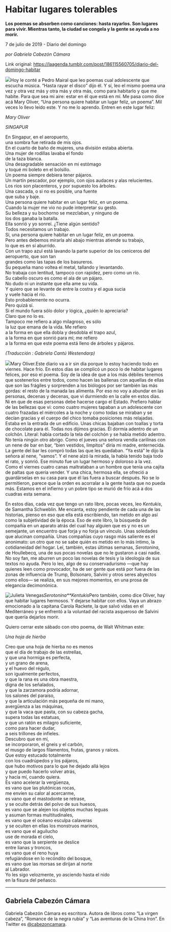 # Habitar lugares tolerables

**Los poemas se absorben como canciones: hasta rayarlos. Son lugares para vivir. Mientras tanto, la ciudad se congela y la gente se ayuda a no morir.**

7 de julio de 2019 - Diario del domingo

_por Gabriela Cabezón Cámara_

Link original: https://laagenda.tumblr.com/post/186115560705/diario-del-domingo-habitar

![](https://64.media.tumblr.com/cce8f4198b9cbd381c41d1d4d3a577f1/62e10cb22f01ca7b-2c/s500x750/f10fb47715211efe37da78eb6af068699bb3faff.jpg)Hoy le conté a Pedro Mairal que leo poemas
cual adolescente que escucha música. “Hasta rayar el disco” dijo él. Y sí, leo
el mismo poema una vez y otra vez más y otra más y otra más, como para
habitarlo y que me habite. Para que sea mi aire: estar en él que está en mí. Me
pasa como dice acá Mary Oliver, “Una persona quiere habitar un lugar feliz, un
poema”. Mil veces lo llevo leído este. Y no me lo aprendo. Entren en este lugar
feliz: 

*Mary Oliver*

*SINGAPUR*

En Singapur, en el aeropuerto,  
una sombra fue retirada de mis ojos.  
En el cuarto de baño de mujeres, una
división estaba abierta.  
Una mujer de rodillas lavaba el fondo  
de la taza blanca.   
Una desagradable sensación en mi estómago  
y toqué mi boleto en el bolsillo.   
Un poema siempre debiera tener pájaros.  
Un martín pescador, por ejemplo, con ojos audaces y alas relucientes.  
Los ríos son placenteros, y por supuesto los
árboles.  
Una cascada, o si no es posible, una fuente  
que suba y baje.  
Una persona quiere habitar en un lugar
feliz, en un poema.   
Cuando la mujer me vio no pude interpretar
su gesto.  
Su belleza y su bochorno se mezclaban, y
ninguno de   
los dos ganaba la batalla.   
Ella sonrió y yo sonreí. ¿Tiene algún
sentido?  
Todos necesitamos un trabajo.   
Sí, una persona quiere habitar en un lugar
feliz, en un poema.  
Pero antes debemos mirarla ahí abajo
mientras atiende su trabajo,  
lo que es en sí aburrido.  
Con un trapo azul está lavando la parte
superior de los ceniceros del aeropuerto, que son tan   
grandes como las tapas de los basureros.  
Su pequeña mano voltea el metal, tallando y
levantando.  
No trabaja con lentitud, tampoco con
rapidez, pero como un río.  
Su cabello oscuro es como el ala de un pájaro.   
No dudo ni un instante que ella ame su vida.  
Y quiero que se levante de entre la costra y
el agua sucia  
y vuele hacia el río.  
Esto probablemente no ocurra.  
Pero quizá sí.  
Si el mundo fuera sólo dolor y lógica, ¿quién lo
apreciaría?   
Claro que no lo es.  
Tampoco me refiero a algo milagroso, es sólo  
la luz que emana de la vida. Me refiero   
a la forma en que ella dobla y desdobla el
trapo azul,  
a la forma en que sonrió para mí; me
refiero  
a la forma en que este poema está lleno de
árboles y pájaros. 

  


*(Traducción : Gabriela Cantú Westendarp)*

 



![](https://64.media.tumblr.com/26e75d736ddb4cf90f756518027bb8f1/62e10cb22f01ca7b-39/s500x750/b9be380232e3a63fd964fa4fd7a89ac297536166.jpg)Mary Oliver.Este diario va a ir sin día porque lo
estoy haciendo todo en viernes. Hace frío. En estos días se complicó un poco lo
de habitar lugares felices, por eso el poema. Soy de la idea de que a los más
débiles tenemos que sostenerlos entre todos, como hacen las ballenas con
aquellas de ellas que son las frágiles y sorprenden a los biólogos por ser
también las más gordas: el resto de la manada las alimenta. Por eso no voy a
abundar en las personas, decenas y decenas, que vi durmiendo en la calle en
estos días. Ni en que de esas personas debe hacerse cargo el Estado. Prefiero
hablar de las bellezas que vi: como cuatro mujeres tapaban a un adolescente con
cuatro frazadas el miércoles a la noche y como todas se miraban y se decían
gracias y el cuerpo del chico tomaba posiciones más relajadas. Estaba en la
entrada de un edificio. Unas chicas bajaban con toallas y torta de chocolate
para él. Todas nos dijimos gracias. Él dormía adentro de un colchón. Literal:
había cortado la tela del colchón y se había metido adentro. No tenía ningún
otro abrigo. Como el jueves una señora vendía carilinas con un nene de bar en
bar, “bien vestidos, limpitos” diría mi madre, enternecida. La gente del bar
les compró todas las que les quedaban. “Ya está” le dijo la señora al nene,
“vamos”. Y el nene alzó la mirada, la había tenido baja todo el rato, y sonrió.
Ese minuto fue un lugar hermoso y doloroso a la vez. Como el viernes cuatro
canas maltrataban a un hombre que tenía una cajita de paltas que quería vender.
Y una chica, hermosa ella, se ofreció a guardárselas en su casa para que él las
fuera a buscar después. No se lo permitieron, parece que la orden es acorralar
a la gente hasta que no pueda más. Estamos en el infierno y un pobre tipo se
murió de frío acá a dos cuadras esta semana. 

En estos días, cada vez que tengo un
rato libre, pocas veces, leo *Kentukis*, de
Samantha Schweblin. Me encanta, estoy pendiente de cada una de las historias,
pienso en eso que ella está escribiendo, tan metido en algo así como la
subjetividad de la época. Eso de este libro, la búsqueda de compañía en un
aparato atrás del cual hay alguien que es y no es un semejante, un encuentro
que forja y no forja un vínculo. Unas soledades que alucinan compañía. Unas
compañías cuyo rasgo más saliente es el anonimato: un otro que no se sabe quién
es metido en lo más íntimo, la cotidianeidad del hogar. Leí, también, estas
últimas semanas, *Serotonina*, de Houllebecq,
una de sus pocas novelas que no le gustaron a casi nadie. No soy fan, me
aburren un poco las novelas de tesis y la ideología de sus textos no ayuda.
Pero lo leo, algo de su conservadurismo —que hay quienes leen como provocador,
ha de ser gente que está por fuera de las zonas de influencia de Trump,
Bolsonaro, Salvini y otros seres abyectos como ellos— se realiza, en sus mejores
momentos, en una prosa de elegancia decimonónica.

![Julieta Venegas](https://64.media.tumblr.com/4c1d80ab2ed15837d684cde49807bed6/62e10cb22f01ca7b-55/s250x400/e966040a48bd58e188fdecaa7b09c65993825909.jpg)*Serotonina**Kentukis*Pero también, como dice Oliver, hay
que habitar lugares hermosos. Y dejarse habitar con ellos. Vaya un abrazo
emocionado a la capitana Carola Rackete, la que salvó vidas en el
Mediterráneo y se enfrentó a la voluntad del racista asqueroso de Salvini que
quería dejarlos morir. 

Quiero cerrar este sábado con otro
poema, de Walt Whitman este:

 *Una hoja de hierba*

 Creo que una hoja de hierba no es
menos   
que el día de trabajo de las
estrellas,   
y que una hormiga es perfecta,   
y un grano de arena,   
y el huevo del régulo,   
son igualmente perfectos,   
y que la rana es una obra maestra,   
digna de los señalados,   
y que la zarzamora podría
adornar,   
los salones del paraíso,   
y que la articulación más pequeña de mi
mano,   
avergüenza a las máquinas,   
y que la vaca que pasta, con su
cabeza gacha,   
supera todas las estatuas,   
y que un ratón es milagro suficiente,   
como para hacer dudar,   
a seis trillones de infieles.   
Descubro que en mí,   
se incorporaron, el gneis y el carbón,   
el musgo de largos filamentos,
frutas, granos y raíces.   
Que estoy estucado totalmente   
con los cuadrúpedos y los pájaros,   
que hubo motivos para lo que he
dejado allá lejos   
y que puedo hacerlo volver atrás,   
y hacia mí, cuando quiera.   
Es vano acelerar la vergüenza,   
es vano que las plutónicas
rocas,   
me envíen su calor al
acercarme,   
es vano que el mastodonte se retrase,   
y se oculte detrás del polvo de sus
huesos,   
es vano que se alejen los objetos
muchas leguas   
y asuman formas multitudinales,   
es vano que el océano esculpa calaveras   
y se oculten en ellas los monstruos
marinos,   
es vano que el aguilucho   
use de morada el cielo,   
es vano que la serpiente se deslice   
entre lianas y troncos,   
es vano que el reno huya   
refugiándose en lo recóndito
del bosque,   
es vano que las morsas se dirijan al
norte   
al Labrador.   
Yo les sigo velozmente, yo asciendo
hasta el nido   
en la fisura del
peñasco.



---

Gabriela Cabezón Cámara
-----------------------

 Gabriela Cabezón Cámara es escritora. Autora de libros como “La virgen cabeza”, “Romance de la negra rubia” y “Las aventuras de la China Iron”. En Twitter es [@cabezoncamara](https://twitter.com/cabezoncamara). 

